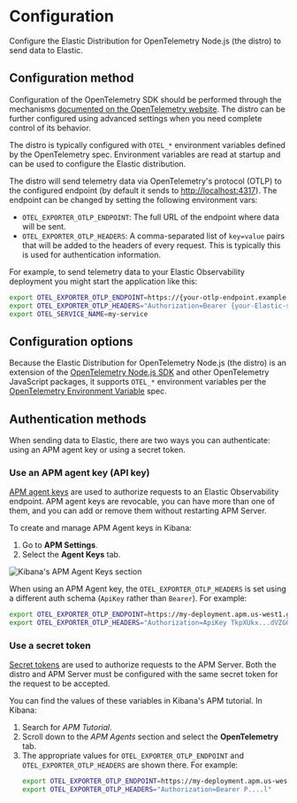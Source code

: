 <!--
Goal of this doc:
Provide a complete reference of all available configuration options and where/how they can be set. (Any Elastic-specific configuration options are listed directly. General OpenTelemetry configuration options are linked.)

Assumptions we're comfortable making about the reader:
* They are familiar with Elastic
* They are familiar with OpenTelemetry
-->

# Configuration

Configure the Elastic Distribution for OpenTelemetry Node.js (the distro) to send data to Elastic.

<!-- ✅ How users set configuration options -->
## Configuration method

Configuration of the OpenTelemetry SDK should be performed through the
mechanisms [documented on the OpenTelemetry website](https://opentelemetry.io/docs/languages/js/automatic/configuration/).
The distro can be further configured using advanced settings when you need complete control of its behavior.

<!-- ✅ How -->
The distro is typically configured with `OTEL_*` environment variables defined by the OpenTelemetry spec.
Environment variables are read at startup and can be used to configure the Elastic distribution.

The distro will send telemetry data via OpenTelemetry's protocol (OTLP) to the
configured endpoint (by default it sends to <http://localhost:4317>). The
endpoint can be changed by setting the following environment vars:

* `OTEL_EXPORTER_OTLP_ENDPOINT`: The full URL of the endpoint where data will be sent.
* `OTEL_EXPORTER_OTLP_HEADERS`: A comma-separated list of `key=value` pairs that will be added to the headers of every request. This is typically this is used for authentication information.

<!-- ✅ Example -->
For example, to send telemetry data to your Elastic Observability deployment you
might start the application like this:

```sh
export OTEL_EXPORTER_OTLP_ENDPOINT=https://{your-otlp-endpoint.example.com}
export OTEL_EXPORTER_OTLP_HEADERS="Authorization=Bearer {your-Elastic-secret-token}"
export OTEL_SERVICE_NAME=my-service
```

<!-- ✅ List all available configuration options -->
## Configuration options

Because the Elastic Distribution for OpenTelemetry Node.js (the distro) is an extension of the [OpenTelemetry Node.js SDK](https://github.com/open-telemetry/opentelemetry-js/tree/main/experimental/packages/opentelemetry-sdk-node) and other OpenTelemetry JavaScript packages, it supports `OTEL_*` environment variables per the [OpenTelemetry Environment Variable](https://opentelemetry.io/docs/specs/otel/configuration/sdk-environment-variables/) spec.

<!--
TODO:
Are there Elastic-specific custom configuration options
in addition to the general OpenTelemetry SDK
configuration options? Or are all the customizations
"behind the scenes"?
If not, you can delete this section.

[discrete]
[[configure-distro-options]]
=== Elastic-specific configuration options

The distro supports the following Elastic-specific options:

(List config options)
-->

<!-- ✅ List auth methods -->
## Authentication methods

When sending data to Elastic, there are two ways you can authenticate: using an APM agent key or using a secret token.

### Use an APM agent key (API key)

<!-- ✅ What and why -->
[APM agent keys](https://www.elastic.co/guide/en/observability/current/apm-api-key.html) are
used to authorize requests to an Elastic Observability endpoint.
APM agent keys are revocable, you can have more than one of them, and
you can add or remove them without restarting APM Server.

<!-- ✅ How do you authenticate using this method? -->
To create and manage APM Agent keys in Kibana:

1. Go to **APM Settings**.
1. Select the **Agent Keys** tab.

![Kibana's APM Agent Keys section](./img/kibana-apm-agent-keys.png)

When using an APM Agent key, the `OTEL_EXPORTER_OTLP_HEADERS` is set using a
different auth schema (`ApiKey` rather than `Bearer`). For example:

<!-- ✅ Code example -->
```sh
export OTEL_EXPORTER_OTLP_ENDPOINT=https://my-deployment.apm.us-west1.gcp.cloud.es.io
export OTEL_EXPORTER_OTLP_HEADERS="Authorization=ApiKey TkpXUkx...dVZGQQ=="
```

### Use a secret token

<!-- ✅ What and why -->
[Secret tokens](https://elastic.co/guide/en/observability/current/apm-secret-token.html) are used to authorize
requests to the APM Server. Both the distro and APM Server must be configured with the same secret token for
the request to be accepted.

<!-- ✅ How do you authenticate using this method? -->
You can find the values of these variables in Kibana's APM tutorial.
In Kibana:

1. Search for _APM Tutorial_.
1. Scroll down to the _APM Agents_ section and select the **OpenTelemetry** tab.
1. The appropriate values for `OTEL_EXPORTER_OTLP_ENDPOINT` and `OTEL_EXPORTER_OTLP_HEADERS` are shown there. For example:
    ```sh
    export OTEL_EXPORTER_OTLP_ENDPOINT=https://my-deployment.apm.us-west1.gcp.cloud.es.io
    export OTEL_EXPORTER_OTLP_HEADERS="Authorization=Bearer P....l"
    ```
